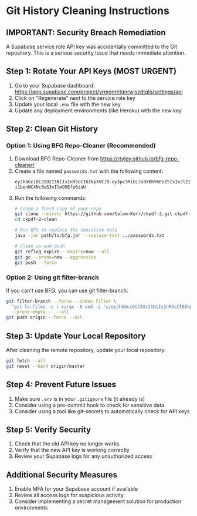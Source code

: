 # Git History Cleaning Instructions

## IMPORTANT: Security Breach Remediation

A Supabase service role API key was accidentally committed to the Git repository. This is a serious security issue that needs immediate attention.

## Step 1: Rotate Your API Keys (MOST URGENT)

1. Go to your Supabase dashboard: https://app.supabase.com/project/yrmgnrctqnrwjszdtqlq/settings/api
2. Click on "Regenerate" next to the service role key
3. Update your local `.env` file with the new key
4. Update any deployment environments (like Heroku) with the new key

## Step 2: Clean Git History

### Option 1: Using BFG Repo-Cleaner (Recommended)

1. Download BFG Repo-Cleaner from https://rtyley.github.io/bfg-repo-cleaner/
2. Create a file named `passwords.txt` with the following content:
   ```
   eyJhbGciOiJIUzI1NiIsInR5cCI6IkpXVCJ9.eyJpc3MiOiJzdXBhYmFzZSIsInJlZiI6InlybWducmN0cW5yd2pzemR0cWxxIiwicm9sZSI6InNlcnZpY2Vfcm9sZSIsImlhdCI6MTc0NTI2NzY2OCwiZXhwIjoyMDYwODQzNjY4fQ.OvFLFXfPYIr7FiC-i1benNC4Nc3wS3xIlmO5Efp6zaU
   ```
3. Run the following commands:
   ```bash
   # Clone a fresh copy of your repo
   git clone --mirror https://github.com/Calum-Kerr/ckpdf-2.git ckpdf-2-clean
   cd ckpdf-2-clean
   
   # Run BFG to replace the sensitive data
   java -jar path/to/bfg.jar --replace-text ../passwords.txt
   
   # Clean up and push
   git reflog expire --expire=now --all
   git gc --prune=now --aggressive
   git push --force
   ```

### Option 2: Using git filter-branch

If you can't use BFG, you can use git filter-branch:

```bash
git filter-branch --force --index-filter \
  "git ls-files -z | xargs -0 sed -i 's/eyJhbGciOiJIUzI1NiIsInR5cCI6IkpXVCJ9.eyJpc3MiOiJzdXBhYmFzZSIsInJlZiI6InlybWducmN0cW5yd2pzemR0cWxxIiwicm9sZSI6InNlcnZpY2Vfcm9sZSIsImlhdCI6MTc0NTI2NzY2OCwiZXhwIjoyMDYwODQzNjY4fQ.OvFLFXfPYIr7FiC-i1benNC4Nc3wS3xIlmO5Efp6zaU/YOUR_PLACEHOLDER_HERE/g'" \
  --prune-empty -- --all
git push origin --force --all
```

## Step 3: Update Your Local Repository

After cleaning the remote repository, update your local repository:

```bash
git fetch --all
git reset --hard origin/master
```

## Step 4: Prevent Future Issues

1. Make sure `.env` is in your `.gitignore` file (it already is)
2. Consider using a pre-commit hook to check for sensitive data
3. Consider using a tool like git-secrets to automatically check for API keys

## Step 5: Verify Security

1. Check that the old API key no longer works
2. Verify that the new API key is working correctly
3. Review your Supabase logs for any unauthorized access

## Additional Security Measures

1. Enable MFA for your Supabase account if available
2. Review all access logs for suspicious activity
3. Consider implementing a secret management solution for production environments
